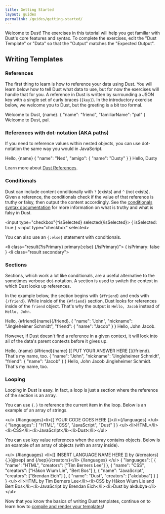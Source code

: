 ```yaml
---
title: Getting Started
layout: guides
permalink: /guides/getting-started/
---
```


Welcome to Dust! The exercises in this tutorial will help you get familiar with Dust's core features and syntax. To complete the exercises, edit the "Dust Template" or "Data" so that the "Output" matches the "Expected Output".

## Writing Templates

### References
The first thing to learn is how to reference your data using Dust. You will learn below how to tell Dust what data to use, but for now the exercises will handle that for you. A reference in Dust is written by surrounding a JSON key with a single set of curly braces (`{key}`). In the introductory exercise below, we welcome you to Dust, but the greeting is a bit too formal.

<dust-tutorial templateName="intro">
<dust-demo-template showtemplatename="true">Welcome to Dust, {name}.</dust-demo-template>
<dust-demo-json>{
  "name": "friend",
  "familiarName": "pal"
}</dust-demo-json>
<dust-tutorial-answer>Welcome to Dust, pal.</dust-tutorial-answer>
</dust-tutorial>

### References with dot-notation (AKA paths)
If you need to reference values within nested objects, you can use dot-notation the same way you would in JavaScript.

<dust-tutorial templatename="dot_notation">
<dust-demo-template showtemplatename="true">Hello, {name}</dust-demo-template>
<dust-demo-json>{
  "name": "Ned",
  "amigo": {
    "name": "Dusty"
  }
}</dust-demo-json>
<dust-tutorial-answer>Hello, Dusty</dust-tutorial-answer>
</dust-tutorial>

Learn more about [Dust References](/docs/syntax#reference).

### Conditionals
Dust can include content conditionally with `?` (exists) and `^` (not exists). Given a reference, the conditionals check if the value of that reference is truthy or falsy, then output the content accordingly. See the [conditionals syntax documentation](/docs/syntax#exists) for more information on what is truthy and what is falsy in Dust.

<dust-tutorial templatename="conditional">
<dust-demo-template showtemplatename="true">&lt;input type="checkbox"{^isSelected} selected{/isSelected}&gt;</dust-demo-template>
<dust-demo-json>{
  isSelected: true
}</dust-demo-json>
<dust-tutorial-answer>&lt;input type="checkbox" selected&gt;</dust-tutorial-answer>
</dust-tutorial>

You can also use an `{:else}` statement with conditionals.

<dust-tutorial templatename="else">
<dust-demo-template showtemplatename="true">&lt;li class="result{?isPrimary} primary{:else} {/isPrimary}"&gt;</dust-demo-template>
<dust-demo-json>{
  isPrimary: false
}</dust-demo-json>
<dust-tutorial-answer>&lt;li class="result secondary"&gt;</dust-tutorial-answer>
</dust-tutorial>

### Sections

Sections, which work a lot like conditionals, are a useful alternative to the sometimes verbose dot-notation. A section is used to switch the context in which Dust looks up references.

In the example below, the section begins with `{#friend}` and ends with `{/friend}`. While inside of the `{#friend}` section, Dust looks for references inside of the `friend` object. That's why the output is `Hello, Jacob` instead of `Hello, John`.

<dust-tutorial templatename="section">
<dust-demo-template showtemplatename="true">Hello, {#friend}{name}{/friend}.</dust-demo-template>
<dust-demo-json>{
  "name": "John",
  "nickname": "Jingleheimer Schmidt",
  "friend": {
    "name": "Jacob"
  }
}</dust-demo-json>
<dust-tutorial-answer>Hello, John Jacob.</dust-tutorial-answer>
</dust-tutorial>

However, if Dust doesn't find a reference in a given context, it will look into all of the data's parent contexts before it gives up.

<dust-tutorial templatename="reference_lookup">
<dust-demo-template showtemplatename="true">Hello, {name} {#friend}{name} [[ PUT YOUR ANSWER HERE ]]{/friend}. That's my name, too.</dust-demo-template>
<dust-demo-json>{
  "name": "John",
  "nickname": "Jingleheimer Schmidt",
  "friend": {
    "name": "Jacob"
  }
}</dust-demo-json>
<dust-tutorial-answer>Hello, John Jacob Jingleheimer Schmidt. That's my name, too.</dust-tutorial-answer>
</dust-tutorial>

### Looping

Looping in Dust is easy. In fact, a loop is just a section where the reference of the section is an array.

You can use `{.}` to reference the current item in the loop. Below is an example of an array of strings.

<dust-tutorial templatename="loop">
<dust-demo-template showtemplatename="true">&lt;ul&gt;
  {#languages}&lt;li&gt;[[ YOUR CODE GOES HERE ]]&lt;/li&gt;{/languages}
&lt;/ul&gt;</dust-demo-template>
<dust-demo-json>{
  "languages": [
    "HTML",
    "CSS",
    "JavaScript",
    "Dust"
  ]
}</dust-demo-json>
<dust-tutorial-answer>&lt;ul&gt;&lt;li&gt;HTML&lt;/li&gt;&lt;li&gt;CSS&lt;/li&gt;&lt;li&gt;JavaScript&lt;/li&gt;&lt;li&gt;Dust&lt;/li&gt;&lt;/ul&gt;</dust-tutorial-answer>
</dust-tutorial>

You can use key value references when the array contains objects. Below is an example of an array of objects (with an array inside).

<dust-tutorial templatename="loop_references">
<dust-demo-template showtemplatename="true">&lt;ul&gt;
  {#languages}
    &lt;li&gt;[[ INSERT LANGUAGE NAME HERE ]] by {#creators}{.}{@sep} and {/sep}{/creators}&lt;/li&gt;
  {/languages}
&lt;/ul&gt;</dust-demo-template>
<dust-demo-json>{
  "languages": [
    {
      "name": "HTML",
      "creators": ["Tim Berners Lee"]
    },
    {
      "name": "CSS",
      "creators": ["Håkon Wium Lie", "Bert Bos"]
    },
    {
      "name": "JavaScript",
      "creators": ["Brendan Eich"]
    },
    {
      "name": "Dust",
      "creators": ["akdubya"]
    }
  ]
}</dust-demo-json>
<dust-tutorial-answer>&lt;ul&gt;&lt;li&gt;HTML by Tim Berners Lee&lt;/li&gt;&lt;li&gt;CSS by Håkon Wium Lie and Bert Bos&lt;/li&gt;&lt;li&gt;JavaScript by Brendan Eich&lt;/li&gt;&lt;li&gt;Dust by akdubya&lt;/li&gt;&lt;/ul&gt;</dust-tutorial-answer>
</dust-tutorial>

Now that you know the basics of writing Dust templates, continue on to learn how to [compile and render your templates](/guides/rendering)!
